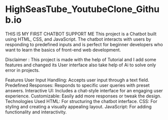 # HighSeasTube_YoutubeClone_Github.io
 THIS IS MY FIRST CHATBOT SUPPORT ME
This project is a Chatbot built using HTML, CSS, and JavaScript. The chatbot interacts with users by responding to predefined inputs and is perfect for beginner developers who want to learn the basics of front-end web development.


Disclaimer : This project is made with the help of Tutorial and I add some features and changed its User interface also take help of Ai to solve only error in projects.

Features
User Input Handling: Accepts user input through a text field.
Predefined Responses: Responds to specific user queries with preset answers.
Interactive UI: Includes a chat-style interface for an engaging user experience.
Customizable: Easily add more responses or tweak the design.
Technologies Used
HTML: For structuring the chatbot interface.
CSS: For styling and creating a visually appealing layout.
JavaScript: For adding functionality and interactivity.
